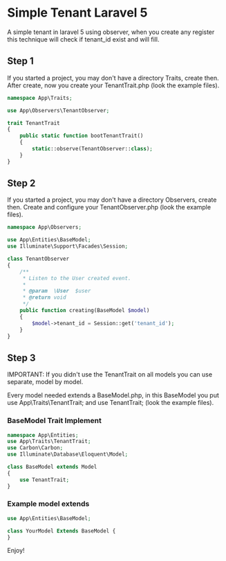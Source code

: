 # Simple Tenant Laravel 5
A simple tenant in laravel 5 using observer, when you create any register this technique will check if tenant_id exist and will fill.

## Step 1
If you started a project, you may don't have a directory Traits, create then. After create, now you create your TenantTrait.php (look the example files).

```php
namespace App\Traits;

use App\Observers\TenantObserver;

trait TenantTrait
{
    public static function bootTenantTrait()
    {
        static::observe(TenantObserver::class);
    }
}
```

## Step 2
If you started a project, you may don't have a directory Observers, create then. Create and configure your TenantObserver.php (look the example files).

```php
namespace App\Observers;

use App\Entities\BaseModel;
use Illuminate\Support\Facades\Session;

class TenantObserver
{
    /**
     * Listen to the User created event.
     *
     * @param  \User  $user
     * @return void
     */
    public function creating(BaseModel $model)
    {
        $model->tenant_id = Session::get('tenant_id');
    }
}
```

## Step 3
IMPORTANT: If you didn't use the TenantTrait on all models you can use separate, model by model.

Every model needed extends a BaseModel.php, in this BaseModel you put use App\Traits\TenantTrait; and use TenantTrait; (look the example files).

### BaseModel Trait Implement

```php
namespace App\Entities;
use App\Traits\TenantTrait;
use Carbon\Carbon;
use Illuminate\Database\Eloquent\Model;

class BaseModel extends Model
{
    use TenantTrait;
}
```

### Example model extends
```php
use App\Entities\BaseModel;

class YourModel Extends BaseModel {
}
```

Enjoy!
